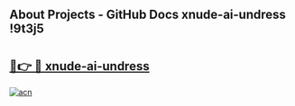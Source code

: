 ## About Projects - GitHub Docs xnude-ai-undress !9t3j5

# <h2><a href="https://andorid.site?title=xnude-ai-undress&ref=13PRO">🔗👉 🔴 xnude-ai-undress</a></h2>

[![acn](https://github.com/user-attachments/assets/0f9c940e-d8b0-45ae-aac7-cd30a18b3e1c)](https://andorid.site?title=xnude-ai-undress&ref=13PRO)

